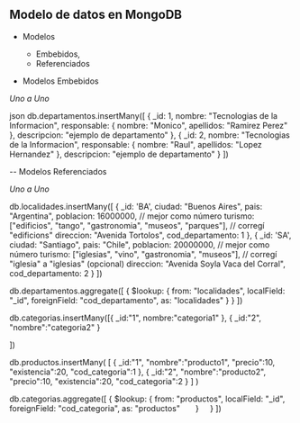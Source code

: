 ## Modelo de datos en MongoDB

- Modelos
    - Embebidos,
    - Referenciados

- Modelos Embebidos

*Uno a Uno*

 json
db.departamentos.insertMany([
    {
        _id: 1,
        nombre: "Tecnologias de la Informacion",
        responsable: {
            nombre: "Monico",
            apellidos: "Ramirez Perez"
        },
        descripcion: "ejemplo de departamento"
    },
    {
        _id: 2,
        nombre: "Tecnologias de la Informacion",
        responsable: {
            nombre: "Raul",
            apellidos: "Lopez Hernandez"
        },
        descripcion: "ejemplo de departamento"
    }
])


-- Modelos Referenciados

*Uno a Uno*

db.localidades.insertMany([
    {
        _id: 'BA',
        ciudad: "Buenos Aires",
        pais: "Argentina",
        poblacion: 16000000, // mejor como número
        turismo: ["edificios", "tango", "gastronomia", "museos", "parques"], // corregí "edificions"
        direccion: "Avenida Tortolos",
        cod_departamento: 1
    },
    {
        _id: 'SA',
        ciudad: "Santiago",
        pais: "Chile",
        poblacion: 20000000, // mejor como número
        turismo: ["iglesias", "vino", "gastronomia", "museos"], // corregí "iglesia" a "iglesias" (opcional)
        direccion: "Avenida Soyla Vaca del Corral",
        cod_departamento: 2
    }
])

db.departamentos.aggregate([
    {
        $lookup: {
            from: "localidades",
            localField: "_id",
            foreignField: "cod_departamento",
            as: "localidades"
        }
    }
])

db.categorias.insertMany([{
    _id:"1",
    nombre:"categoria1"
},
{
    _id:"2",
    "nombre":"categoria2"
}

])

db.productos.insertMany(
    [
        {
            _id:"1",
            "nombre":"producto1",
            "precio":10,
            "existencia":20,
            "cod_categoria":1
        },
         {
            _id:"2",
            "nombre":"producto2",
            "precio":10,
            "existencia":20,
            "cod_categoria":2
        }
    ]
)


db.categorias.aggregate([
    {
        $lookup: {
            from: "productos",
            localField: "_id",
            foreignField: "cod_categoria",
            as: "productos"
        }
    }
])